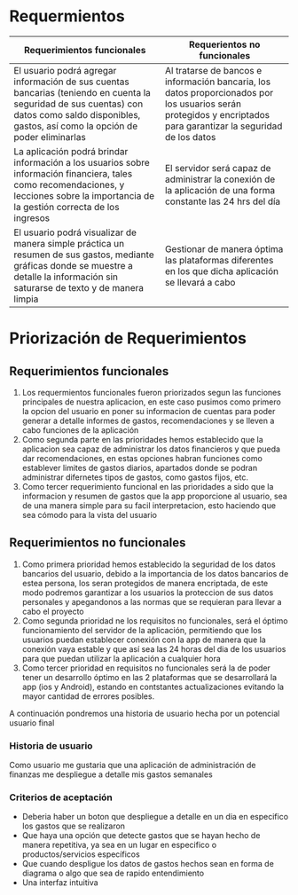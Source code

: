 <h1>Requermientos</h1>

| Requerimientos funcionales | Requerientos no funcionales |
|-----------|-----------|
| El usuario podrá agregar información de sus cuentas bancarias (teniendo en cuenta la seguridad de sus cuentas) con datos como saldo disponibles, gastos, así como la opción de poder eliminarlas    | Al tratarse de bancos e información bancaria, los datos proporcionados por los usuarios serán protegidos y encriptados para garantizar la seguridad de los datos   |
|  La aplicación podrá brindar información a los usuarios sobre información financiera, tales como recomendaciones, y lecciones sobre la importancia de la gestión correcta de los ingresos    |  El servidor será capaz de administrar la conexión de la aplicación de una forma constante las 24 hrs del día  |
| El usuario podrá visualizar de manera simple práctica un resumen de sus gastos, mediante gráficas donde se muestre a detalle la información sin saturarse de texto y de manera limpia    |    Gestionar de manera óptima las plataformas diferentes en los que dicha aplicación se llevará a cabo    |

<!DOCTYPE html>
<html>
<body>
<h1>Priorización de Requerimientos</h1>
<h2>Requerimientos funcionales</h2>
  <ol>
    <li>Los requermientos funcionales fueron priorizados segun las funciones principales de nuestra aplicacion, en este caso pusimos como primero la opcion del usuario en poner su informacion de cuentas para poder generar a detalle informes de gastos, recomendaciones y se lleven a cabo funciones de la aplicación</li>
    <li>Como segunda parte en las prioridades hemos establecido que la aplicacion sea capaz de administrar los datos financieros y que pueda dar recomendaciones, en estas opciones habran funciones como establever limites de gastos diarios, apartados donde se podran administrar difernetes tipos de gastos, como gastos fijos, etc.</li>
    <li>Como tercer requerimiento funcional en las prioridades a sido que la informacion y resumen de gastos que la app proporcione al usuario, sea de una manera simple para su facil interpretacion, esto haciendo que sea cómodo para la vista del usuario</li>
  </ol>
<h2>Requerimientos no funcionales</h2>
  <ol>
    <li>Como primera prioridad hemos establecido la seguridad de los datos bancarios del usuario, debido a la importancia de los datos bancarios de estea persona, los seran protegidos de manera encriptada, de este modo podremos garantizar a los usuarios la proteccion de sus datos personales y apegandonos a las normas que se requieran para llevar a cabo el proyecto</li>
    <li>Como segunda prioridad ne los requisitos no funcionales, será el óptimo funcionamiento del servidor de la aplicación, permitiendo que los usuarios puedan establecer conexión con la app de manera que la conexión vaya estable y que así sea las 24 horas del dia de los usuarios para que puedan utilizar la aplicación a cualquier hora</li>
   <li>Como tercer prioridad en requisitos no funcionales será la de poder tener un desarrollo óptimo en las 2 plataformas que se desarrollará la app (ios y Android), estando en contstantes actualizaciones evitando la mayor cantidad de errores posibles.</li>
  </ol>
  <p>A continuación pondremos una historia de usuario hecha por un potencial usuario final</p>
  <h3>Historia de usuario</h3>
  <p>Como usuario me gustaria que una aplicación de administración de finanzas me despliegue a detalle mis gastos semanales</p>
  <h3>Criterios de aceptación</h3>
  <ul>
    <li>Deberia haber un boton que despliegue a detalle en un dia en especifico los gastos que se realizaron</li>
    <li>Que haya una opción que detecte gastos que se hayan hecho de manera repetitiva, ya sea en un lugar en especifico o productos/servicios específicos</li>
    <li>Que cuando despligue los datos de gastos hechos sean en forma de diagrama o algo que sea de rapido entendimiento</li>
    <li>Una interfaz intuitiva</li>
  </ul>
</body>
</html>
